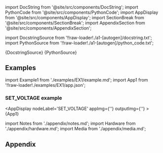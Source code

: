 <!--Add SEO here-->

[//]: # (Custom component imports)

import DocString from '@site/src/components/DocString';
import PythonCode from '@site/src/components/PythonCode';
import AppDisplay from '@site/src/components/AppDisplay';
import SectionBreak from '@site/src/components/SectionBreak';
import AppendixSection from '@site/src/components/AppendixSection';

[//]: # (Docstring)

import DocstringSource from '!!raw-loader!./a1-[autogen]/docstring.txt';
import PythonSource from '!!raw-loader!./a1-[autogen]/python_code.txt';

<DocString>{DocstringSource}</DocString>
<PythonCode GLink='IO/INSTRUMENTS/SOURCEMETERS/KEITHLEY/24XX/BASIC/SET_VOLTAGE/SET_VOLTAGE.py'>{PythonSource}</PythonCode>

<SectionBreak />

[//]: # (Examples)

## Examples

import Example1 from './examples/EX1/example.md';
import App1 from '!!raw-loader!./examples/EX1/app.json';

### SET_VOLTAGE example

<AppDisplay
    nodeLabel='SET_VOLTAGE'
    appImg={''}
    outputImg={''}
    >
    {App1}
</AppDisplay>

<Example1 />

<SectionBreak />

[//]: # (Appendix)

import Notes from './appendix/notes.md';
import Hardware from './appendix/hardware.md';
import Media from './appendix/media.md';

## Appendix

<AppendixSection index={0} folderPath='nodes/IO/INSTRUMENTS/SOURCEMETERS/KEITHLEY/24XX/BASIC/SET_VOLTAGE/appendix/'><Notes /></AppendixSection>
<AppendixSection index={1} folderPath='nodes/IO/INSTRUMENTS/SOURCEMETERS/KEITHLEY/24XX/BASIC/SET_VOLTAGE/appendix/'><Hardware /></AppendixSection>
<AppendixSection index={2} folderPath='nodes/IO/INSTRUMENTS/SOURCEMETERS/KEITHLEY/24XX/BASIC/SET_VOLTAGE/appendix/'><Media /></AppendixSection>

<!--Add Button here-->